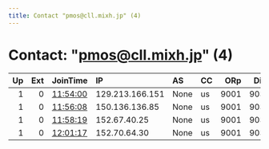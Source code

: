 ```yaml
---
title: Contact "pmos@cll.mixh.jp" (4)
---
```


# Contact: "pmos@cll.mixh.jp" (4)

|   Up |   Ext | JoinTime                                                                                            | IP              | AS   | CC   |   ORp |   Dirp | OS    | Version   | Nickname   |   eFamMembers |
|-----:|------:|:----------------------------------------------------------------------------------------------------|:----------------|:-----|:-----|------:|-------:|:------|:----------|:-----------|--------------:|
|    1 |     0 | [11:54:00](https://metrics.torproject.org/rs.html#details/6E1844FAF1BE40EEC7F5198378B546FD694091DF) | 129.213.166.151 | None | us   |  9001 |   9030 | Linux | 0.4.5.9   | plithismos |             8 |
|    1 |     0 | [11:56:08](https://metrics.torproject.org/rs.html#details/E6666F3138D1F71937E3B645AFBFDF6BF0E16722) | 150.136.136.85  | None | us   |  9001 |   9030 | Linux | 0.4.5.9   | plithismos |             8 |
|    1 |     0 | [11:58:19](https://metrics.torproject.org/rs.html#details/4FCB8DDD2F59816949812525EACCD6B47091062A) | 152.67.40.25    | None | us   |  9001 |   9030 | Linux | 0.4.5.9   | plithismos |             8 |
|    1 |     0 | [12:01:17](https://metrics.torproject.org/rs.html#details/8765C6AFF62C266A38D8C73A76604A5B1669FAA7) | 152.70.64.30    | None | us   |  9001 |   9030 | Linux | 0.4.5.9   | plithismos |             8 |

